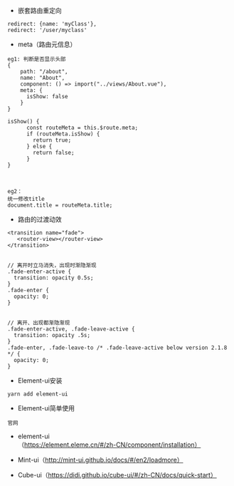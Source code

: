 * 嵌套路由重定向

```
redirect: {name: 'myClass'},
redirect: '/user/myclass'
```







* meta（路由元信息）

```
eg1: 判断是否显示头部
{
    path: "/about",
    name: "About",
    component: () => import("../views/About.vue"),
    meta: {
      isShow: false
    }
}

isShow() {
      const routeMeta = this.$route.meta;
      if (routeMeta.isShow) {
        return true;
      } else {
        return false;
      }
}



eg2：
统一修改title
document.title = routeMeta.title;
```









* 路由的过渡动效

```
<transition name="fade">
   <router-view></router-view>
</transition>


// 离开时立马消失，出现时渐隐渐现
.fade-enter-active {
  transition: opacity 0.5s;
}
.fade-enter {
  opacity: 0;
}


// 离开、出现都渐隐渐现
.fade-enter-active, .fade-leave-active {
  transition: opacity .5s;
}
.fade-enter, .fade-leave-to /* .fade-leave-active below version 2.1.8 */ {
  opacity: 0;
}
```







* Element-ui安装

```
yarn add element-ui
```







* Element-ui简单使用

```
官网
```





* element-ui（https://element.eleme.cn/#/zh-CN/component/installation）



* Mint-ui（http://mint-ui.github.io/docs/#/en2/loadmore）



* Cube-ui（https://didi.github.io/cube-ui/#/zh-CN/docs/quick-start）